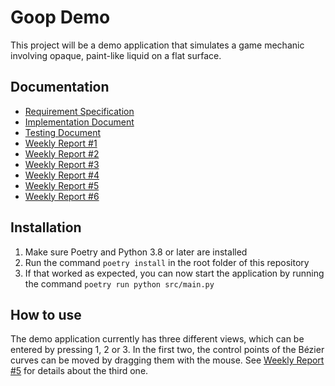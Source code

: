 # Goop Demo

This project will be a demo application that simulates a game mechanic involving opaque, paint-like liquid on a flat surface.

## Documentation
* [Requirement Specification](doc/Requirement%20Specification.md)
* [Implementation Document](doc/Implementation.md)
* [Testing Document](doc/Testing.md)
* [Weekly Report \#1](doc/Weekly%20Report%201.md)
* [Weekly Report \#2](doc/Weekly%20Report%202.md)
* [Weekly Report \#3](doc/Weekly%20Report%203.md)
* [Weekly Report \#4](doc/Weekly%20Report%204.md)
* [Weekly Report \#5](doc/Weekly%20Report%205.md)
* [Weekly Report \#6](doc/Weekly%20Report%206.md)

## Installation
1. Make sure Poetry and Python 3.8 or later are installed
2. Run the command `poetry install` in the root folder of this repository
3. If that worked as expected, you can now start the application by running the command `poetry run python src/main.py`

## How to use
The demo application currently has three different views, which can be entered by pressing 1, 2 or 3. In the first two, the control points of the Bézier curves can be moved by dragging them with the mouse. See [Weekly Report \#5](doc/Weekly%20Report%205.md) for details about the third one.
